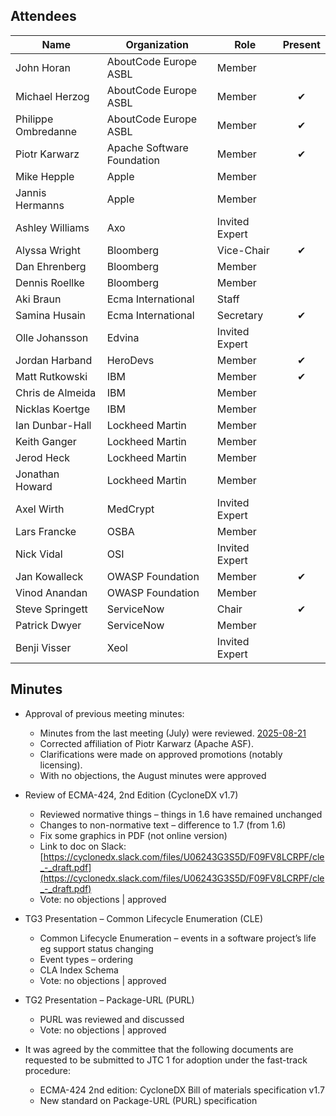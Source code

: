 ## Attendees

| Name                | Organization               | Role           | Present  |
|---------------------|----------------------------|----------------|:--------:|
| John Horan          | AboutCode Europe ASBL      | Member         |          |
| Michael Herzog      | AboutCode Europe ASBL      | Member         | &#x2714; |
| Philippe Ombredanne | AboutCode Europe ASBL      | Member         | &#x2714; |
| Piotr Karwarz       | Apache Software Foundation | Member         | &#x2714; |
| Mike Hepple         | Apple                      | Member         |          |
| Jannis Hermanns     | Apple                      | Member         |          |
| Ashley Williams     | Axo                        | Invited Expert |          |
| Alyssa Wright       | Bloomberg                  | Vice-Chair     | &#x2714; |
| Dan Ehrenberg       | Bloomberg                  | Member         |          |
| Dennis Roellke      | Bloomberg                  | Member         |          |
| Aki Braun           | Ecma International         | Staff          |          |
| Samina Husain       | Ecma International         | Secretary      | &#x2714; |
| Olle Johansson      | Edvina                     | Invited Expert |          |
| Jordan Harband      | HeroDevs                   | Member         | &#x2714; |
| Matt Rutkowski      | IBM                        | Member         | &#x2714; |
| Chris de Almeida    | IBM                        | Member         |          |
| Nicklas Koertge     | IBM                        | Member         |          |
| Ian Dunbar-Hall     | Lockheed Martin            | Member         |          |
| Keith Ganger        | Lockheed Martin            | Member         |          |
| Jerod Heck          | Lockheed Martin            | Member         |          |
| Jonathan Howard     | Lockheed Martin            | Member         |          |
| Axel Wirth          | MedCrypt                   | Invited Expert |          |
| Lars Francke        | OSBA                       | Member         |          |
| Nick Vidal          | OSI                        | Invited Expert |          |
| Jan Kowalleck       | OWASP Foundation           | Member         | &#x2714; |
| Vinod Anandan       | OWASP Foundation           | Member         |          |
| Steve Springett     | ServiceNow                 | Chair          | &#x2714; |
| Patrick Dwyer       | ServiceNow                 | Member         |          |
| Benji Visser        | Xeol                       | Invited Expert |          |

## Minutes
* Approval of previous meeting minutes:
    * Minutes from the last meeting (July) were reviewed. [2025-08-21](2025-08-21-minutes.md)
    * Corrected affiliation of Piotr Karwarz (Apache ASF).
    * Clarifications were made on approved promotions (notably licensing).
    * With no objections, the August minutes were approved
  
* Review of ECMA-424, 2nd Edition (CycloneDX v1.7)
  * Reviewed normative things – things in 1.6 have remained unchanged
  * Changes to non-normative text – difference to 1.7 (from 1.6)
  * Fix some graphics in PDF (not online version)
  * Link to doc on Slack:  [https://cyclonedx.slack.com/files/U06243G3S5D/F09FV8LCRPF/cle_-_draft.pdf](https://cyclonedx.slack.com/files/U06243G3S5D/F09FV8LCRPF/cle_-_draft.pdf)
  * Vote: no objections | approved
  
* TG3 Presentation – Common Lifecycle Enumeration (CLE)
  * Common Lifecycle Enumeration – events in a software project’s life eg support status changing
  * Event types – ordering
  * CLA Index Schema
  * Vote: no objections | approved
  
* TG2 Presentation – Package-URL (PURL)
  * PURL was reviewed and discussed
  * Vote: no objections | approved

* It was agreed by the committee that the following documents are requested to be submitted to JTC 1 for adoption under the fast-track procedure:
    * ECMA-424 2nd edition: CycloneDX Bill of materials specification v1.7
    * New standard on Package-URL (PURL) specification